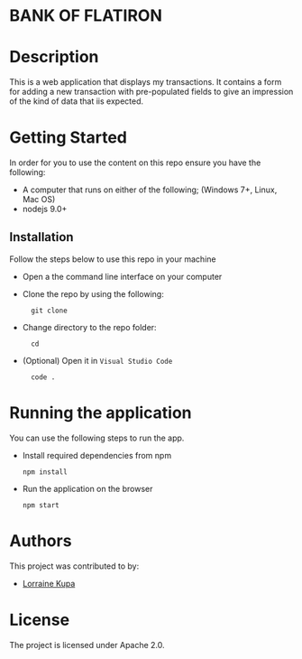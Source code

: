 # BANK OF FLATIRON

# Description
This is a web application that displays my transactions. It contains a form for adding a new transaction with pre-populated fields to give an impression of the kind of data that iis expected.


# Getting Started
In order for you to use the content on this repo ensure you have the following:

- A computer that runs on either of the following; (Windows 7+, Linux, Mac OS)
- nodejs 9.0+

## Installation

Follow the steps below to use this repo in your machine

- Open a the command line interface on your computer
- Clone the repo by using the following:

        git clone 

- Change directory to the repo folder:

        cd 

- (Optional) Open it in ``Visual Studio Code``

        code .


# Running the application

 You can use the following steps to run the app.

- Install required dependencies from npm

      npm install
- Run the application on the browser

      npm start

# Authors
This project was contributed to by:
- [Lorraine Kupa](https://github.com/Lorraineken)

# License
The project is licensed under Apache 2.0.